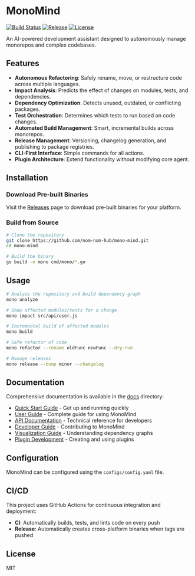 # MonoMind

[![Build Status](https://github.com/nom-nom-hub/mono-mind/workflows/CI/badge.svg)](https://github.com/nom-nom-hub/mono-mind/actions)
[![Release](https://github.com/nom-nom-hub/mono-mind/workflows/Release/badge.svg)](https://github.com/nom-nom-hub/mono-mind/actions)
[![License](https://img.shields.io/github/license/nom-nom-hub/mono-mind)](LICENSE)

An AI-powered development assistant designed to autonomously manage monorepos and complex codebases.

## Features

- **Autonomous Refactoring**: Safely rename, move, or restructure code across multiple languages.
- **Impact Analysis**: Predicts the effect of changes on modules, tests, and dependencies.
- **Dependency Optimization**: Detects unused, outdated, or conflicting packages.
- **Test Orchestration**: Determines which tests to run based on code changes.
- **Automated Build Management**: Smart, incremental builds across monorepos.
- **Release Management**: Versioning, changelog generation, and publishing to package registries.
- **CLI-First Interface**: Simple commands for all actions.
- **Plugin Architecture**: Extend functionality without modifying core agent.

## Installation

### Download Pre-built Binaries

Visit the [Releases](https://github.com/nom-nom-hub/mono-mind/releases) page to download pre-built binaries for your platform.

### Build from Source

```bash
# Clone the repository
git clone https://github.com/nom-nom-hub/mono-mind.git
cd mono-mind

# Build the binary
go build -o mono cmd/mono/*.go
```

## Usage

```bash
# Analyze the repository and build dependency graph
mono analyze

# Show affected modules/tests for a change
mono impact src/api/user.js

# Incremental build of affected modules
mono build

# Safe refactor of code
mono refactor --rename oldFunc newFunc --dry-run

# Manage releases
mono release --bump minor --changelog
```

## Documentation

Comprehensive documentation is available in the [docs](docs/) directory:

- [Quick Start Guide](docs/QUICK_START.md) - Get up and running quickly
- [User Guide](docs/USER_GUIDE.md) - Complete guide for using MonoMind
- [API Documentation](docs/API.md) - Technical reference for developers
- [Developer Guide](docs/DEVELOPER_GUIDE.md) - Contributing to MonoMind
- [Visualization Guide](docs/VISUALIZATION_GUIDE.md) - Understanding dependency graphs
- [Plugin Development](docs/PLUGIN_GUIDE.md) - Creating and using plugins

## Configuration

MonoMind can be configured using the `configs/config.yaml` file.

## CI/CD

This project uses GitHub Actions for continuous integration and deployment:
- **CI**: Automatically builds, tests, and lints code on every push
- **Release**: Automatically creates cross-platform binaries when tags are pushed

## License

MIT